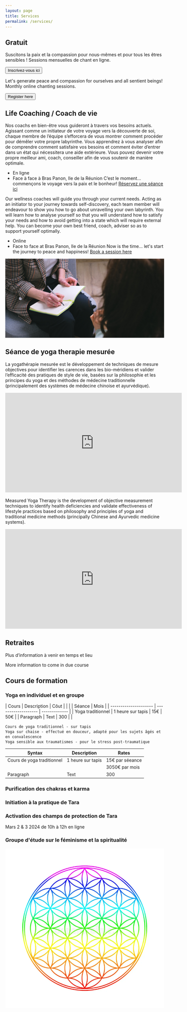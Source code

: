 ```yaml
---
layout: page
title: Services
permalink: /services/
---
```

## Gratuit
Suscitons la paix et la compassion pour nous-mêmes et pour tous les êtres sensibles !
 Sessions mensuelles de chant en ligne.

<a href="https://forms.gle/pJyoW73HaE4CTX3x5">
<button style="backgound-color:green">Inscrivez-vous ici</button>
</a>
 

 Let's generate peace and compassion for ourselves and all sentient beings!
 Monthly online chanting sessions.

<a href="https://forms.gle/pJyoW73HaE4CTX3x5">
<button style="backgound-color:green">Register here</button>
</a>


## Life Coaching / Coach de vie  
 Nos coachs en bien-être vous guideront à travers vos besoins actuels. Agissant comme un initiateur de votre voyage vers la découverte de soi, chaque membre de l’équipe s’efforcera de vous montrer comment procéder pour démêler votre propre labyrinthe. Vous apprendrez à vous analyser afin de comprendre comment satisfaire vos besoins et comment éviter d’entrer dans un état qui nécessitera une aide extérieure. Vous pouvez devenir votre propre meilleur ami, coach, conseiller afin de vous soutenir de manière optimale.
  + En ligne
  + Face à face à Bras Panon, Ile de la Réunion
 C’est le moment... commençons le voyage vers la paix et le bonheur! 
[Réservez une séance ici]()

 Our wellness coaches will guide you through your current needs. Acting as an initiator to your journey towards self-discovery, each team member will endeavour to show you how to go about unravelling your own labyrinth. You will learn how to analyse yourself so that you will understand how to satisfy your needs and how to avoid getting into a state which will require external help. You can become your own best friend, coach, adviser so as to support yourself optimally.
  + Online
  + Face to face at Bras Panon, Ile de la Réunion
 Now is the time... let's start the journey to peace and happiness! 
 [Book a session here]()

![A counselling session](/assets/images/counseling2.jpg "A counselling session")


## Séance de yoga therapie mesurée 

 La yogathérapie mesurée est le développement de techniques de mesure objectives pour identifier les carences dans les bio-méridiens et valider l’efficacité des pratiques de style de vie, basées sur la philosophie et les principes du yoga et des méthodes de médecine traditionnelle (principalement des systèmes de médecine chinoise et ayurvédique).


 <iframe width="560" height="315" src="https://www.youtube.com/embed/O-ji9gRpC1A?si=MBzyRzFfF8LyY0aZ" title="YouTube video player" frameborder="0" allow="accelerometer; autoplay; clipboard-write; encrypted-media; gyroscope; picture-in-picture; web-share" allowfullscreen></iframe>


 Measured Yoga Therapy is the development of objective measurement techniques to
identify health deficiencies and validate effectiveness of lifestyle practices
based on philosophy and principles of yoga and traditional medicine methods (principally
Chinese and Ayurvedic medicine systems).

<iframe width="560" height="315" src="https://www.youtube.com/embed/RxHLv1_90fM?si=1sythm-UN-GjNtHE" title="YouTube video player" frameborder="0" allow="accelerometer; autoplay; clipboard-write; encrypted-media; gyroscope; picture-in-picture; web-share" allowfullscreen></iframe>


## Retraites
Plus d’information à venir en temps et lieu

More information to come in due course


## Cours de formation

### Yoga en individuel et en groupe
| Cours                 | Description         |      Côut     |
|                       |                     | Séance | Mois |
| --------------------- | ------------------- | ------------- |
| Yoga traditionnel     | 1 heure sur tapis   |  15€   | 50€  |
| Paragraph             | Text                | 300    |      |
    
    Cours de yoga traditionnel - sur tapis
    Yoga sur chaise - effectué en douceur, adapté pour les sujets âgés et en convalescence
    Yoga sensible aux traumatismes - pour le stress post-traumatique

| Syntax      | Description | Rates |
| ----------- | ----------- | ----- |
| Cours de yoga traditionnel| 1 heure sur tapis | 15€ par séeance   |
|                           |                   | 3050€ par mois    |
| Paragraph   | Text        | 300   |



### Purification des chakras et karma

### Initiation à la pratique de Tara

### Activation des champs de protection de Tara
Mars 2 & 3 2024 de 10h à 12h en ligne

### Groupe d'étude sur le féminisme et la spiritualité






![Flower of life](/assets/images/flower-life-colorful-illustration-white-background-1.png "Flower of life")

